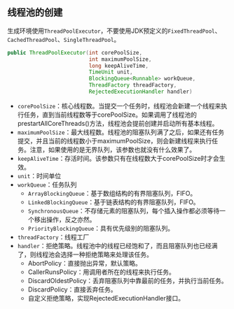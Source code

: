 ## 线程池的创建

生成环境使用`ThreadPoolExecutor`，不要使用JDK预定义的`FixedThreadPool`、`CachedThreadPool`、`SingleThreadPool`。

```java
public ThreadPoolExecutor(int corePoolSize, 
                          int maximumPoolSize, 
                          long keepAliveTime,
                          TimeUnit unit,
                          BlockingQueue<Runnable> workQueue,
                          ThreadFactory threadFactory,
                          RejectedExecutionHandler handler)
```

- `corePoolSize`：核心线程数。当提交一个任务时，线程池会新建一个线程来执行任务，直到当前线程数等于corePoolSize。如果调用了线程池的prestartAllCoreThreads()方法，线程池会提前创建并启动所有基本线程。
- `maximumPoolSize`：最大线程数。线程池的阻塞队列满了之后，如果还有任务提交，并且当前的线程数小于maximumPoolSize，则会新建线程来执行任务。注意，如果使用的是无界队列，该参数也就没有什么效果了。
- `keepAliveTime`：存活时间。该参数只有在线程数大于corePoolSize时才会生效。
- `unit`：时间单位
- `workQueue`：任务队列
  - `ArrayBlockingQueue`：基于数组结构的有界阻塞队列，FIFO。
  - `LinkedBlockingQueue`：基于链表结构的有界阻塞队列，FIFO。
  - `SynchronousQueue`：不存储元素的阻塞队列，每个插入操作都必须等待一个移出操作，反之亦然。
  - `PriorityBlockingQueue`：具有优先级别的阻塞队列。
- `threadFactory`：线程工厂
- `handler`：拒绝策略。线程池中的线程已经饱和了，而且阻塞队列也已经满了，则线程池会选择一种拒绝策略来处理该任务。
  - AbortPolicy：直接抛出异常，默认策略。
  - CallerRunsPolicy：用调用者所在的线程来执行任务。
  - DiscardOldestPolicy：丢弃阻塞队列中靠最前的任务，并执行当前任务。
  - DiscardPolicy：直接丢弃任务。
  - 自定义拒绝策略，实现RejectedExecutionHandler接口。

